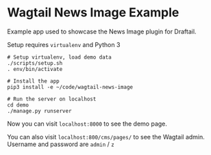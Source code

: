 # Wagtail News Image Example

Example app used to showcase the News Image plugin for Draftail.

Setup requires `virtualenv` and Python 3

```
# Setup virtualenv, load demo data
./scripts/setup.sh
. env/bin/activate

# Install the app
pip3 install -e ~/code/wagtail-news-image

# Run the server on localhost
cd demo
./manage.py runserver
```

Now you can visit `localhost:8000` to see the demo page.

You can also visit `localhost:800/cms/pages/` to see the Wagtail admin. Username and password are `admin` / `z`